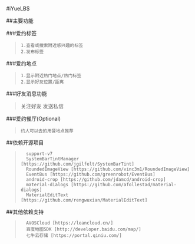 #iYueLBS

##主要功能

###爱约标签

>     1.查看或搜索附近感兴趣的标签
>     2.发布标签

###爱约地点

>     1.显示附近热门地点/热门标签
>     2.显示好友位置/距离

###好友消息功能

>    关注好友
>    发送私信

###爱约餐厅(Optional)

>     约人可以去的用餐地点推荐

##依赖开源项目

>       support-v7
>       SystemBarTintManager [https://github.com/jgilfelt/SystemBarTint]
>       RoundedImageView [https://github.com/vinc3m1/RoundedImageView]
>       EventBus [https://github.com/greenrobot/EventBus]
>       android-crop [https://github.com/jdamcd/android-crop]
>       material-dialogs [https://github.com/afollestad/material-dialogs]
>       MaterialEditText [https://github.com/rengwuxian/MaterialEditText]

##其他依赖支持

>       AVOSCloud [https://leancloud.cn/]
>       百度地图SDK [http://developer.baidu.com/map/]
>       七牛云存储 [https://portal.qiniu.com/]
